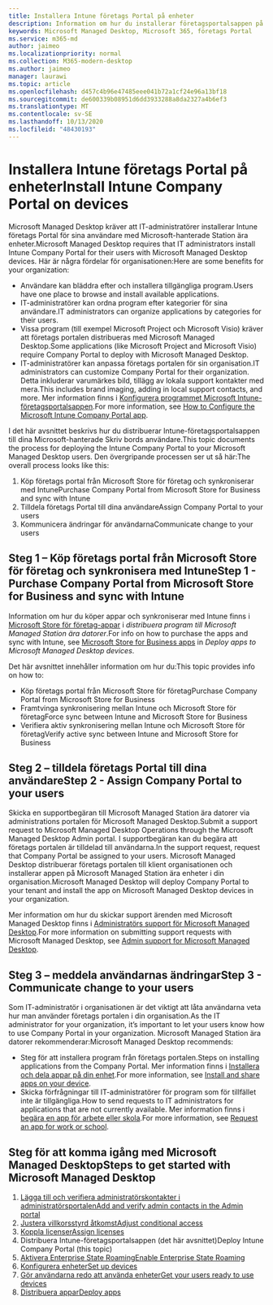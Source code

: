 ```yaml
---
title: Installera Intune företags Portal på enheter
description: Information om hur du installerar företagsportalsappen på Microsoft Managed Station ära enheter
keywords: Microsoft Managed Desktop, Microsoft 365, företags Portal
ms.service: m365-md
author: jaimeo
ms.localizationpriority: normal
ms.collection: M365-modern-desktop
ms.author: jaimeo
manager: laurawi
ms.topic: article
ms.openlocfilehash: d457c4b96e47485eee041b72a1cf24e96a13bf18
ms.sourcegitcommit: de600339b08951d6dd3933288a8da2327a4b6ef3
ms.translationtype: MT
ms.contentlocale: sv-SE
ms.lasthandoff: 10/13/2020
ms.locfileid: "48430193"
---
```

# <a name="install-intune-company-portal-on-devices"></a><span data-ttu-id="7bd0c-104">Installera Intune företags Portal på enheter</span><span class="sxs-lookup"><span data-stu-id="7bd0c-104">Install Intune Company Portal on devices</span></span>

<span data-ttu-id="7bd0c-105">Microsoft Managed Desktop kräver att IT-administratörer installerar Intune företags Portal för sina användare med Microsoft-hanterade Station ära enheter.</span><span class="sxs-lookup"><span data-stu-id="7bd0c-105">Microsoft Managed Desktop requires that IT administrators install Intune Company Portal for their users with Microsoft Managed Desktop devices.</span></span> <span data-ttu-id="7bd0c-106">Här är några fördelar för organisationen:</span><span class="sxs-lookup"><span data-stu-id="7bd0c-106">Here are some benefits for your organization:</span></span>
- <span data-ttu-id="7bd0c-107">Användare kan bläddra efter och installera tillgängliga program.</span><span class="sxs-lookup"><span data-stu-id="7bd0c-107">Users have one place to browse and install available applications.</span></span> 
- <span data-ttu-id="7bd0c-108">IT-administratörer kan ordna program efter kategorier för sina användare.</span><span class="sxs-lookup"><span data-stu-id="7bd0c-108">IT administrators can organize applications by categories for their users.</span></span>  
- <span data-ttu-id="7bd0c-109">Vissa program (till exempel Microsoft Project och Microsoft Visio) kräver att företags portalen distribueras med Microsoft Managed Desktop.</span><span class="sxs-lookup"><span data-stu-id="7bd0c-109">Some applications (like Microsoft Project and Microsoft Visio) require Company Portal to deploy with Microsoft Managed Desktop.</span></span>
- <span data-ttu-id="7bd0c-110">IT-administratörer kan anpassa företags portalen för sin organisation.</span><span class="sxs-lookup"><span data-stu-id="7bd0c-110">IT administrators can customize Company Portal for their organization.</span></span> <span data-ttu-id="7bd0c-111">Detta inkluderar varumärkes bild, tillägg av lokala support kontakter med mera.</span><span class="sxs-lookup"><span data-stu-id="7bd0c-111">This includes brand imaging, adding in local support contacts, and more.</span></span> <span data-ttu-id="7bd0c-112">Mer information finns i [Konfigurera programmet Microsoft Intune-företagsportalsappen](https://docs.microsoft.com/intune/company-portal-app).</span><span class="sxs-lookup"><span data-stu-id="7bd0c-112">For more information, see [How to Configure the Microsoft Intune Company Portal app](https://docs.microsoft.com/intune/company-portal-app).</span></span>   

<span data-ttu-id="7bd0c-113">I det här avsnittet beskrivs hur du distribuerar Intune-företagsportalsappen till dina Microsoft-hanterade Skriv bords användare.</span><span class="sxs-lookup"><span data-stu-id="7bd0c-113">This topic documents the process for deploying the Intune Company Portal to your Microsoft Managed Desktop users.</span></span> <span data-ttu-id="7bd0c-114">Den övergripande processen ser ut så här:</span><span class="sxs-lookup"><span data-stu-id="7bd0c-114">The overall process looks like this:</span></span>
1. <span data-ttu-id="7bd0c-115">Köp företags portal från Microsoft Store för företag och synkroniserar med Intune</span><span class="sxs-lookup"><span data-stu-id="7bd0c-115">Purchase Company Portal from Microsoft Store for Business and sync with Intune</span></span>
2. <span data-ttu-id="7bd0c-116">Tilldela företags Portal till dina användare</span><span class="sxs-lookup"><span data-stu-id="7bd0c-116">Assign Company Portal to your users</span></span>
3. <span data-ttu-id="7bd0c-117">Kommunicera ändringar för användarna</span><span class="sxs-lookup"><span data-stu-id="7bd0c-117">Communicate change to your users</span></span>

## <a name="step-1---purchase-company-portal-from-microsoft-store-for-business-and-sync-with-intune"></a><span data-ttu-id="7bd0c-118">Steg 1 – Köp företags portal från Microsoft Store för företag och synkronisera med Intune</span><span class="sxs-lookup"><span data-stu-id="7bd0c-118">Step 1 - Purchase Company Portal from Microsoft Store for Business and sync with Intune</span></span>
<span data-ttu-id="7bd0c-119">Information om hur du köper appar och synkroniserar med Intune finns i [Microsoft Store för företag-appar](deploy-apps.md#msfb-apps) i *distribuera program till Microsoft Managed Station ära datorer*.</span><span class="sxs-lookup"><span data-stu-id="7bd0c-119">For info on how to purchase the apps and sync with Intune, see [Microsoft Store for Business apps](deploy-apps.md#msfb-apps) in *Deploy apps to Microsoft Managed Desktop devices*.</span></span>

<span data-ttu-id="7bd0c-120">Det här avsnittet innehåller information om hur du:</span><span class="sxs-lookup"><span data-stu-id="7bd0c-120">This topic provides info on how to:</span></span> 
- <span data-ttu-id="7bd0c-121">Köp företags portal från Microsoft Store för företag</span><span class="sxs-lookup"><span data-stu-id="7bd0c-121">Purchase Company Portal from Microsoft Store for Business</span></span> 
- <span data-ttu-id="7bd0c-122">Framtvinga synkronisering mellan Intune och Microsoft Store för företag</span><span class="sxs-lookup"><span data-stu-id="7bd0c-122">Force sync between Intune and Microsoft Store for Business</span></span>
- <span data-ttu-id="7bd0c-123">Verifiera aktiv synkronisering mellan Intune och Microsoft Store för företag</span><span class="sxs-lookup"><span data-stu-id="7bd0c-123">Verify active sync between Intune and Microsoft Store for Business</span></span> 

## <a name="step-2---assign-company-portal-to-your-users"></a><span data-ttu-id="7bd0c-124">Steg 2 – tilldela företags Portal till dina användare</span><span class="sxs-lookup"><span data-stu-id="7bd0c-124">Step 2 - Assign Company Portal to your users</span></span>
<span data-ttu-id="7bd0c-125">Skicka en supportbegäran till Microsoft Managed Station ära datorer via administrations portalen för Microsoft Managed Desktop.</span><span class="sxs-lookup"><span data-stu-id="7bd0c-125">Submit a support request to Microsoft Managed Desktop Operations through the Microsoft Managed Desktop Admin portal.</span></span> <span data-ttu-id="7bd0c-126">I supportbegäran kan du begära att företags portalen är tilldelad till användarna.</span><span class="sxs-lookup"><span data-stu-id="7bd0c-126">In the support request, request that Company Portal be assigned to your users.</span></span> <span data-ttu-id="7bd0c-127">Microsoft Managed Desktop distribuerar företags portalen till klient organisationen och installerar appen på Microsoft Managed Station ära enheter i din organisation.</span><span class="sxs-lookup"><span data-stu-id="7bd0c-127">Microsoft Managed Desktop will deploy Company Portal to your tenant and install the app on Microsoft Managed Desktop devices in your organization.</span></span>

<span data-ttu-id="7bd0c-128">Mer information om hur du skickar support ärenden med Microsoft Managed Desktop finns i [Administratörs support för Microsoft Managed Desktop](../working-with-managed-desktop/admin-support.md).</span><span class="sxs-lookup"><span data-stu-id="7bd0c-128">For more information on submitting support requests with Microsoft Managed Desktop, see [Admin support for Microsoft Managed Desktop](../working-with-managed-desktop/admin-support.md).</span></span>

## <a name="step-3---communicate-change-to-your-users"></a><span data-ttu-id="7bd0c-129">Steg 3 – meddela användarnas ändringar</span><span class="sxs-lookup"><span data-stu-id="7bd0c-129">Step 3 - Communicate change to your users</span></span>
<span data-ttu-id="7bd0c-130">Som IT-administratör i organisationen är det viktigt att låta användarna veta hur man använder företags portalen i din organisation.</span><span class="sxs-lookup"><span data-stu-id="7bd0c-130">As the IT administrator for your organization, it’s important to let your users know how to use Company Portal in your organization.</span></span> <span data-ttu-id="7bd0c-131">Microsoft Managed Station ära datorer rekommenderar:</span><span class="sxs-lookup"><span data-stu-id="7bd0c-131">Microsoft Managed Desktop recommends:</span></span>
- <span data-ttu-id="7bd0c-132">Steg för att installera program från företags portalen.</span><span class="sxs-lookup"><span data-stu-id="7bd0c-132">Steps on installing applications from the Company Portal.</span></span> <span data-ttu-id="7bd0c-133">Mer information finns i [Installera och dela appar på din enhet](https://docs.microsoft.com/intune-user-help/install-apps-cpapp-windows).</span><span class="sxs-lookup"><span data-stu-id="7bd0c-133">For more information, see [Install and share apps on your device](https://docs.microsoft.com/intune-user-help/install-apps-cpapp-windows).</span></span>
- <span data-ttu-id="7bd0c-134">Skicka förfrågningar till IT-administratörer för program som för tillfället inte är tillgängliga.</span><span class="sxs-lookup"><span data-stu-id="7bd0c-134">How to send requests to IT administrators for applications that are not currently available.</span></span> <span data-ttu-id="7bd0c-135">Mer information finns i [begära en app för arbete eller skola](https://docs.microsoft.com/intune-user-help/install-apps-cpapp-windows#request-an-app-for-work-or-school).</span><span class="sxs-lookup"><span data-stu-id="7bd0c-135">For more information, see [Request an app for work or school](https://docs.microsoft.com/intune-user-help/install-apps-cpapp-windows#request-an-app-for-work-or-school).</span></span>  

## <a name="steps-to-get-started-with-microsoft-managed-desktop"></a><span data-ttu-id="7bd0c-136">Steg för att komma igång med Microsoft Managed Desktop</span><span class="sxs-lookup"><span data-stu-id="7bd0c-136">Steps to get started with Microsoft Managed Desktop</span></span>

1. [<span data-ttu-id="7bd0c-137">Lägga till och verifiera administratörskontakter i administratörsportalen</span><span class="sxs-lookup"><span data-stu-id="7bd0c-137">Add and verify admin contacts in the Admin portal</span></span>](add-admin-contacts.md)
2. [<span data-ttu-id="7bd0c-138">Justera villkorsstyrd åtkomst</span><span class="sxs-lookup"><span data-stu-id="7bd0c-138">Adjust conditional access</span></span>](conditional-access.md)
3. [<span data-ttu-id="7bd0c-139">Koppla licenser</span><span class="sxs-lookup"><span data-stu-id="7bd0c-139">Assign licenses</span></span>](assign-licenses.md)
4. <span data-ttu-id="7bd0c-140">Distribuera Intune-företagsportalsappen (det här avsnittet)</span><span class="sxs-lookup"><span data-stu-id="7bd0c-140">Deploy Intune Company Portal (this topic)</span></span>
5. [<span data-ttu-id="7bd0c-141">Aktivera Enterprise State Roaming</span><span class="sxs-lookup"><span data-stu-id="7bd0c-141">Enable Enterprise State Roaming</span></span>](enterprise-state-roaming.md)
6. [<span data-ttu-id="7bd0c-142">Konfigurera enheter</span><span class="sxs-lookup"><span data-stu-id="7bd0c-142">Set up devices</span></span>](set-up-devices.md)
7. [<span data-ttu-id="7bd0c-143">Gör användarna redo att använda enheter</span><span class="sxs-lookup"><span data-stu-id="7bd0c-143">Get your users ready to use devices</span></span>](get-started-devices.md)
8. [<span data-ttu-id="7bd0c-144">Distribuera appar</span><span class="sxs-lookup"><span data-stu-id="7bd0c-144">Deploy apps</span></span>](deploy-apps.md)
